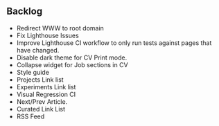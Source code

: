 ## Backlog

- Redirect WWW to root domain
- Fix Lighthouse Issues
- Improve Lighthouse CI workflow to only run tests against pages that have changed.
- Disable dark theme for CV Print mode.
- Collapse widget for Job sections in CV
- Style guide
- Projects Link list
- Experiments Link list
- Visual Regression CI
- Next/Prev Article.
- Curated Link List
- RSS Feed
